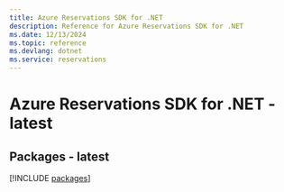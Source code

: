 ```yaml
---
title: Azure Reservations SDK for .NET
description: Reference for Azure Reservations SDK for .NET
ms.date: 12/13/2024
ms.topic: reference
ms.devlang: dotnet
ms.service: reservations
---
```

# Azure Reservations SDK for .NET - latest
## Packages - latest
[!INCLUDE [packages](reservations-index.md)]